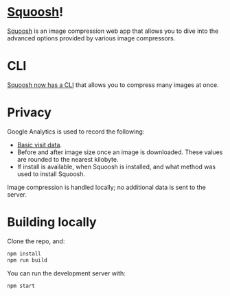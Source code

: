 # [Squoosh]!

[Squoosh] is an image compression web app that allows you to dive into the advanced options provided
by various image compressors.

# CLI

[Squoosh now has a CLI](https://github.com/GoogleChromeLabs/squoosh/tree/dev/cli) that allows you to compress many images at once.

# Privacy

Google Analytics is used to record the following:

- [Basic visit data](https://support.google.com/analytics/answer/6004245?ref_topic=2919631).
- Before and after image size once an image is downloaded. These values are rounded to the nearest
  kilobyte.
- If install is available, when Squoosh is installed, and what method was used to install Squoosh.

Image compression is handled locally; no additional data is sent to the server.

# Building locally

Clone the repo, and:

```sh
npm install
npm run build
```

You can run the development server with:

```sh
npm start
```

[squoosh]: https://squoosh.app
